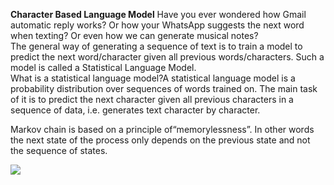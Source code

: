 <b>Character Based Language Model</b>
Have you ever wondered how Gmail automatic reply works? Or how your WhatsApp suggests the next word when texting? Or even how we can generate musical notes? <br>
The general way of generating a sequence of text is to train a model to predict the next word/character given all previous words/characters. Such a model is called a Statistical Language Model.<br> What is a statistical language model?A statistical language model is a probability distribution over sequences of words trained on.
 The main task of it is to predict the next character given all previous characters in a sequence of data, i.e. generates text character by character.<br> 

Markov chain is based on a principle of“memorylessness”. In other words the next state of the process only depends on the previous state and not the sequence of states.

![](https://miro.medium.com/max/600/0*ptbO9Bg8QIYvMvht)

 
 
 
 
 


